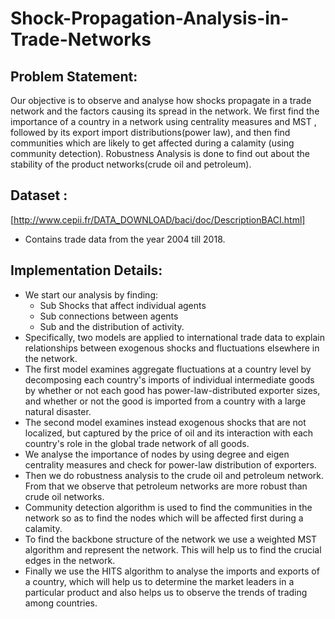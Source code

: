 # Shock-Propagation-Analysis-in-Trade-Networks

## Problem Statement:
Our objective is to observe and analyse how shocks propagate in a trade network and the factors causing its spread in the network. We first find the importance of a country in a network using centrality measures and MST , followed by its export import distributions(power law), and then find communities which are likely to get affected during a calamity (using community detection). Robustness Analysis is done to find out about the stability of the product  networks(crude oil and petroleum). 

## Dataset :
[http://www.cepii.fr/DATA_DOWNLOAD/baci/doc/DescriptionBACI.html]
- Contains trade data from the year 2004 till 2018.

## Implementation Details:
- We start our analysis by finding:
    - Sub Shocks that affect individual agents
    - Sub connections between agents
    - Sub and the distribution of activity.  		
- Specifically, two models are applied to international trade data to explain relationships between exogenous shocks and fluctuations elsewhere in the network.
- The first model examines aggregate fluctuations at a country level by decomposing each country's imports of individual intermediate goods by whether or not each good has power-law-distributed exporter sizes, and whether or not the good is imported from a country with a large natural disaster. 
- The second model examines instead exogenous shocks that are not localized, but captured by the price of oil and its interaction with each country's role in the global trade network of all goods. 
- We analyse the importance of nodes by using degree and eigen centrality measures and  check for power-law distribution of exporters.
- Then we do robustness analysis to the crude oil and petroleum network. From that we observe that petroleum networks are more robust than crude oil networks. 
- Community detection algorithm is used to find the communities in the network so as to find the nodes which will be affected first during a calamity.
- To find the backbone structure of the network we use a weighted MST algorithm and represent the network. This will help us to find the crucial edges in the network.
- Finally we use the HITS algorithm to analyse the imports and exports of a country, which will help us to determine the market leaders in a particular product and also helps us to observe the trends of trading among countries.


